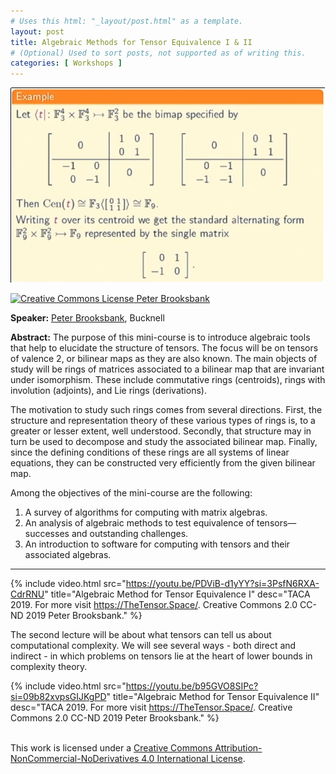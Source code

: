 ```yaml
---
# Uses this html: "_layout/post.html" as a template.
layout: post 
title: Algebraic Methods for Tensor Equivalence I & II
# (Optional) Used to sort posts, not supported as of writing this.
categories: [ Workshops ]
---
```


![](/uploads/images/Brooksbank.png)


<a rel="license" href="http://creativecommons.org/licenses/by-nc-nd/4.0/" target="_blank">
<img alt="Creative Commons License" style="border-width:0" src="https://i.creativecommons.org/l/by-nc-nd/4.0/88x31.png" />
Peter Brooksbank
</a>

**Speaker:** <a href="https://www.bucknell.edu/academics/arts-and-sciences-college-of/academic-departments-and-programs/mathematics/faculty-and-staff/peter-brooksbank" target="_blank">Peter Brooksbank</a>, Bucknell

**Abstract:** The purpose of this mini-course is to introduce algebraic tools that help to elucidate the structure of tensors. The focus will be on tensors of valence 2, or bilinear maps as they are also known. The main objects of study will be rings of matrices associated to a bilinear map that are invariant under isomorphism. These include commutative rings (centroids), rings with involution  (adjoints), and Lie rings (derivations).

The motivation to study such rings comes from several directions. First, the structure and representation theory of these various types of rings is, to a greater or lesser extent, well understood. Secondly, that structure may in turn be used to decompose and study the associated bilinear map. Finally, since the defining conditions of these rings are all systems of linear equations, they can be constructed very efficiently from the given bilinear map.

Among the objectives of the mini-course are the following:
1. A survey of algorithms for computing with matrix algebras.
2. An analysis of algebraic methods to test equivalence of tensors––successes and outstanding challenges.
3. An introduction to software for computing with tensors and their associated algebras.

---

 {% 
    include video.html
    src="https://youtu.be/PDViB-d1yYY?si=3PsfN6RXA-CdrRNU"
    title="Algebraic Method for Tensor Equivalence I"
    desc="TACA 2019. For more visit https://TheTensor.Space/. Creative Commons 2.0 CC-ND 2019 Peter Brooksbank."
  %}


The second lecture will be about what tensors can tell us about computational complexity. We will see several ways - both direct and indirect - in which problems on tensors lie at the heart of lower bounds in complexity theory.

{% 
    include video.html
    src="https://youtu.be/b95GVO8SIPc?si=09b82xvpsGIJKgPD"
    title="Algebraic Method for Tensor Equivalence II"
    desc="TACA 2019. For more visit https://TheTensor.Space/. Creative Commons 2.0 CC-ND 2019 Peter Brooksbank."
  %}


<br />This work is licensed under a <a rel="license" href="http://creativecommons.org/licenses/by-nc-nd/4.0/" target="_blank">Creative Commons Attribution-NonCommercial-NoDerivatives 4.0 International License</a>.
